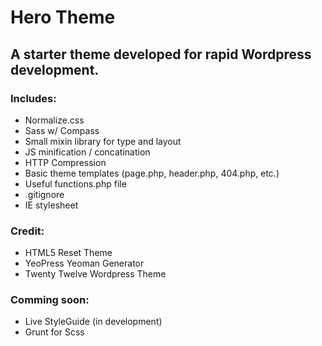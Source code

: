 # Hero Theme

## A starter theme developed for rapid Wordpress development. 

### Includes:

- Normalize.css
- Sass w/ Compass
- Small mixin library for type and layout
- JS minification / concatination
- HTTP Compression
- Basic theme templates (page.php, header.php, 404.php, etc.)
- Useful functions.php file
- .gitignore
- IE stylesheet

### Credit:

- HTML5 Reset Theme
- YeoPress Yeoman Generator
- Twenty Twelve Wordpress Theme

### Comming soon:

- Live StyleGuide (in development)
- Grunt for Scss